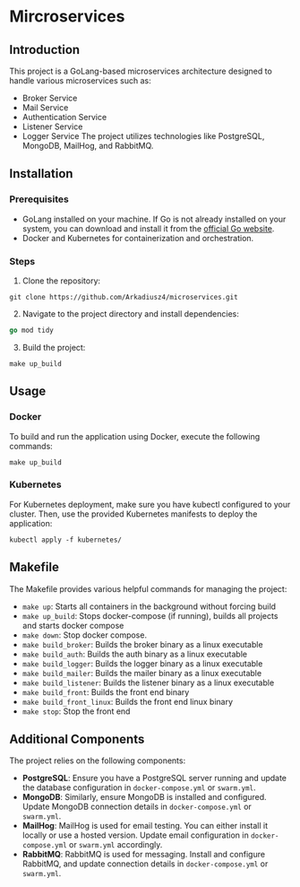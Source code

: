 # Mircroservices
 
## Introduction
This project is a GoLang-based microservices architecture designed to handle various microservices such as:

- Broker Service
- Mail Service
- Authentication Service
- Listener Service
- Logger Service
The project utilizes technologies like PostgreSQL, MongoDB, MailHog, and RabbitMQ.

## Installation

### Prerequisites
- GoLang installed on your machine. If Go is not already installed on your system, you can download and install it from the [official Go website](https://go.dev/dl/).
- Docker and Kubernetes for containerization and orchestration.

### Steps
1. Clone the repository:
```vim
git clone https://github.com/Arkadiusz4/microservices.git
```

2. Navigate to the project directory and install dependencies:
```go
go mod tidy
```

3. Build the project:
```vim
make up_build
```

## Usage

### Docker
To build and run the application using Docker, execute the following commands:
```vim
make up_build
```

### Kubernetes
For Kubernetes deployment, make sure you have kubectl configured to your cluster. Then, use the provided Kubernetes manifests to deploy the application:
```vim
kubectl apply -f kubernetes/
```

## Makefile
The Makefile provides various helpful commands for managing the project:

- `make up`: Starts all containers in the background without forcing build
- `make up_build`: Stops docker-compose (if running), builds all projects and starts docker compose
- `make down`: Stop docker compose.
- `make build_broker`: Builds the broker binary as a linux executable
- `make build_auth`: Builds the auth binary as a linux executable
- `make build_logger`: Builds the logger binary as a linux executable
- `make build_mailer`: Builds the mailer binary as a linux executable
- `make build_listener`:  Builds the listener binary as a linux executable
- `make build_front`: Builds the front end binary
- `make build_front_linux`: Builds the front end linux binary
- `make stop`: Stop the front end

## Additional Components
The project relies on the following components:
- **PostgreSQL**: Ensure you have a PostgreSQL server running and update the database configuration in `docker-compose.yml` or `swarm.yml`.
- **MongoDB**: Similarly, ensure MongoDB is installed and configured. Update MongoDB connection details in `docker-compose.yml` or `swarm.yml`.
- **MailHog**: MailHog is used for email testing. You can either install it locally or use a hosted version. Update email configuration in `docker-compose.yml` or `swarm.yml` accordingly.
- **RabbitMQ**: RabbitMQ is used for messaging. Install and configure RabbitMQ, and update connection details in `docker-compose.yml` or `swarm.yml`.
